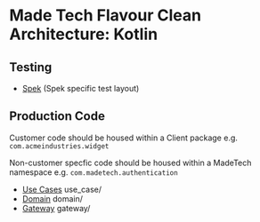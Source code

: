 # Made Tech Flavour Clean Architecture: Kotlin 


## Testing 
* [Spek](Spek.md) (Spek specific test layout)

## Production Code

Customer code should be housed within a Client package e.g. ```com.acmeindustries.widget```

Non-customer specfic code should be housed within a MadeTech namespace e.g. ```com.madetech.authentication```

* [Use Cases](UseCases.md) use_case/ 
* [Domain](Domain.md) domain/
* [Gateway](Gateway.md) gateway/
